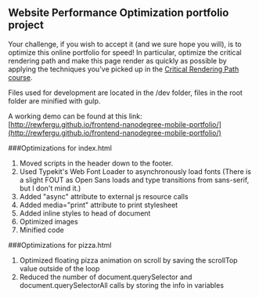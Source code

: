 ## Website Performance Optimization portfolio project

Your challenge, if you wish to accept it (and we sure hope you will), is to optimize this online portfolio for speed! In particular, optimize the critical rendering path and make this page render as quickly as possible by applying the techniques you've picked up in the [Critical Rendering Path course](https://www.udacity.com/course/ud884).

Files used for development are located in the /dev folder, files in the root folder are minified with gulp.

A working demo can be found at this link: [http://rewfergu.github.io/frontend-nanodegree-mobile-portfolio/](http://rewfergu.github.io/frontend-nanodegree-mobile-portfolio/)

###Optimizations for index.html
1. Moved scripts in the header down to the footer.
2. Used Typekit's Web Font Loader to asynchronously load fonts (There is a slight FOUT as Open Sans loads and type transitions from sans-serif, but I don't mind it.)
3. Added "async" attribute to external js resource calls
4. Added media="print" attribute to print stylesheet
5. Added inline styles to head of document
7. Optimized images
6. Minified code

###Optimizations for pizza.html
1. Optimized floating pizza animation on scroll by saving the scrollTop value outside of the loop
2. Reduced the number of document.querySelector and document.querySelectorAll calls by storing the info in variables
